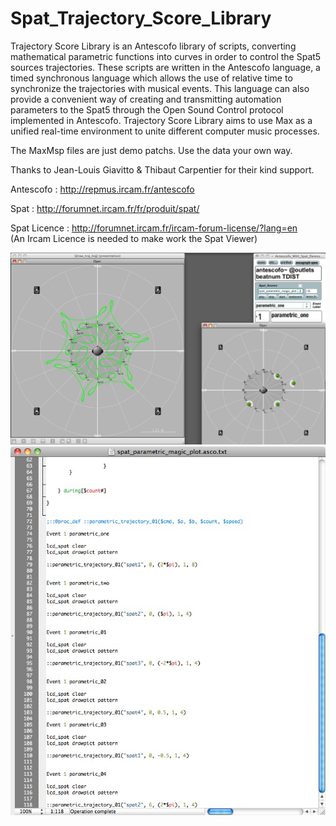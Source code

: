 # Spat_Trajectory_Score_Library


Trajectory Score Library is an Antescofo library of scripts, converting mathematical parametric functions into curves in order to control the Spat5 sources trajectories. These scripts are written in the Antescofo language, a timed synchronous language which allows the use of relative time to synchronize the trajectories with musical events. This language can also provide a convenient way of creating and transmitting automation parameters to the Spat5 through the Open Sound Control protocol implemented in Antescofo. Trajectory Score Library aims to use Max as a unified real-time environment to unite different computer music processes.

The MaxMsp files are just demo patchs. Use the data your own way.

Thanks to Jean-Louis Giavitto & Thibaut Carpentier for their kind support.


Antescofo : http://repmus.ircam.fr/antescofo

Spat : http://forumnet.ircam.fr/fr/produit/spat/

Spat Licence : http://forumnet.ircam.fr/ircam-forum-license/?lang=en<br>
(An Ircam Licence is needed to make work the Spat Viewer)


![A screenshot of your theme](https://github.com/nadirB/Spat_Trajectory_Score_Library/blob/master/screen_caps_01.jpg)
![A screenshot of your theme](https://github.com/nadirB/Spat_Trajectory_Score_Library/blob/master/screen_caps_02.jpg)
